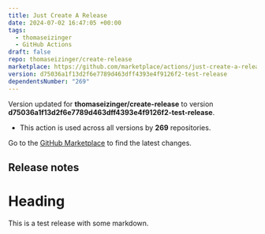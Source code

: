 ```yaml
---
title: Just Create A Release
date: 2024-07-02 16:47:05 +00:00
tags:
  - thomaseizinger
  - GitHub Actions
draft: false
repo: thomaseizinger/create-release
marketplace: https://github.com/marketplace/actions/just-create-a-release
version: d75036a1f13d2f6e7789d463dff4393e4f9126f2-test-release
dependentsNumber: "269"
---
```



Version updated for **thomaseizinger/create-release** to version **d75036a1f13d2f6e7789d463dff4393e4f9126f2-test-release**.
- This action is used across all versions by **269** repositories.

Go to the [GitHub Marketplace](https://github.com/marketplace/actions/just-create-a-release) to find the latest changes.

## Release notes

# Heading

This is a test release with some markdown.
